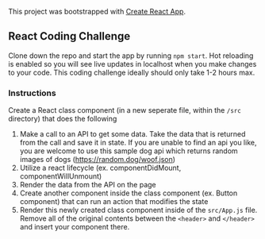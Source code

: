 This project was bootstrapped with [Create React App](https://github.com/facebook/create-react-app).

## React Coding Challenge

Clone down the repo and start the app by running `npm start`. Hot reloading is enabled so you will see  live updates in localhost when you make changes to your code. This coding challenge ideally should only take 1-2 hours max.

### Instructions

Create a React class component (in a new seperate file, within the `/src` directory) that does the following
1) Make a call to an API to get some data. Take the data that is returned from the call and save it in state. If you are unable to find an api you like, you are welcome to use this sample dog api which returns random images of dogs (https://random.dog/woof.json)
2) Utilize a react lifecycle (ex. componentDidMount, componentWillUnmount)
3) Render the data from the API on the page
4) Create another component inside the class component (ex. Button component) that can run an action that modifies the state
5) Render this newly created class component inside of the `src/App.js` file. Remove all of the original contents between the `<header>` and `</header>` and insert your component there. 


